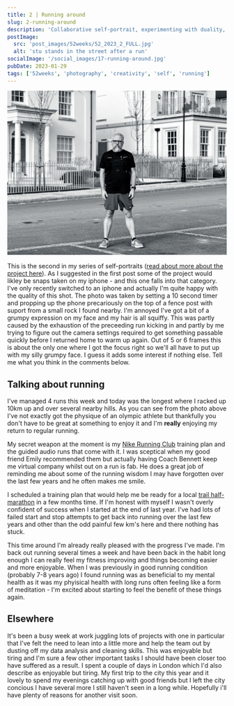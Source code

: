 ```yaml
---
title: 2 | Running around
slug: 2-running-around
description: 'Collaborative self-portrait, experimenting with duality, connection, and shared creativity.'
postImage:
  src: 'post_images/52weeks/52_2023_2_FULL.jpg'
  alt: 'stu stands in the street after a run'
socialImage: '/social_images/17-running-around.jpg'
pubDate: 2023-01-29
tags: ['52weeks', 'photography', 'creativity', 'self', 'running']
---
```


![Stuart stands in the road in front of some nice white rendered houses in his running attire looking a bit grumpy](post_images/52weeks/52_2023_2_FULL.jpg)

This is the second in my series of self-portraits ([read about more about the project here](/posts/1-seeking-inspiration-and-comfort/)). As I suggested in the first post some of the project would likley be snaps taken on my iphone - and this one falls into that category. I've only recently switched to an iphone and actually I'm quite happy with the quality of this shot. The photo was taken by setting a 10 second timer and propping up the phone precariously on the top of a fence post with suport from a small rock I found nearby. I'm annoyed I've got a bit of a grumpy expression on my face and my hair is all squiffy. This was partly caused by the exhaustion of the preceeding run kicking in and partly by me trying to figure out the camera settings required to get something passable quickly before I returned home to warm up again. Out of 5 or 6 frames this is about the only one where I got the focus right so we'll all have to put up with my silly grumpy face. I guess it adds some interest if nothing else. Tell me what you think in the comments below.

## Talking about running

I've managed 4 runs this week and today was the longest where I racked up 10km up and over several nearby hills. As you can see from the photo above I've not exactly got the physique of an olympic athlete but thankfully you don't have to be great at something to enjoy it and I'm **really** enjoying my return to regular running.

My secret weapon at the moment is my [Nike Running Club](https://www.nike.com/gb/nrc-app) training plan and the guided audio runs that come with it. I was sceptical when my good friend Emily recommended them but actually having Coach Bennett keep me virtual company whilst out on a run is fab. He does a great job of reminding me about some of the running wisdom I may have forgotten over the last few years and he often makes me smile.

I scheduled a training plan that would help me be ready for a local [trail half-marathon](https://www.hardyhalf.com/) in a few months time. If I'm honest with myself I wasn't overly confident of success when I started at the end of last year. I've had lots of failed start and stop attempts to get back into running over the last few years and other than the odd painful few km's here and there nothing has stuck.

This time around I'm already really pleased with the progress I've made. I'm back out running several times a week and have been back in the habit long enough I can really feel my fitness improving and things becoming easier and more enjoyable. When I was previously in good running condition (probably 7-8 years ago) I found running was as beneficial to my mental health as it was my phyisical health with long runs often feeling like a form of meditation - I'm excited about starting to feel the benefit of these things again.

## Elsewhere

It's been a busy week at work juggling lots of projects with one in particular that I've felt the need to lean into a little more and help the team out by dusting off my data analysis and cleaning skills. This was enjoyable but tiring and I'm sure a few other important tasks I should have been closer too have suffered as a result. I spent a couple of days in London which I'd also describe as enjoyable but tiring. My first trip to the city this year and it lovely to spend my evenings catching up with good friends but I left the city concious I have several more I still haven't seen in a long while. Hopefully i'll have plenty of reasons for another visit soon.

